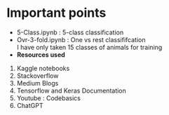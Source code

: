 # Important points
* 5-Class.ipynb : 5-class classification <br>
* Ovr-3-fold.ipynb : One vs rest classififcation <br> 
              I have only taken 15 classes of animals for training<br>
* **Resources used**
1) Kaggle notebooks
2) Stackoverflow
3) Medium Blogs
4) Tensorflow and Keras Documentation
5) Youtube : Codebasics
6) ChatGPT
